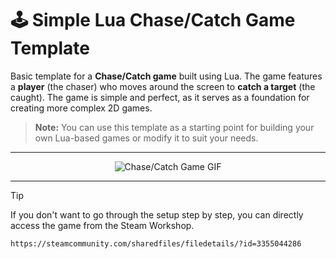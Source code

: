 # 🕹️ Simple Lua Chase/Catch Game Template

Basic template for a **Chase/Catch game** built using Lua. The game features a **player** (the chaser) who moves around the screen to **catch a target** (the caught). The game is simple and perfect, as it serves as a foundation for creating more complex 2D games.

> **Note:** You can use this template as a starting point for building your own Lua-based games or modify it to suit your needs.

---

<p align="center">
  <img src="https://github.com/user-attachments/assets/a8d1387c-41e7-4cf3-8042-4aa0f2d026d3" alt="Chase/Catch Game GIF" />
</p>

---

> [!TIP]   
> If you don't want to go through the setup step by step, you can directly access the game from the Steam Workshop.
> 
> ```diff
> https://steamcommunity.com/sharedfiles/filedetails/?id=3355044286
> ```

